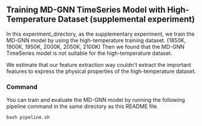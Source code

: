 ## Training MD-GNN TimeSeries Model with High-Temperature Dataset (supplemental experiment)

In this experiment_directory, as the supplementary experiment, we train the MD-GNN model by using the high-temperature training dataset. 
(1850K, 1900K, 1950K, 2000K, 2050K, 2100K)
Then we found that the MD-GNN TimeSeries model is not suitable for the high-temperature dataset.

We estimate that our feature extraction way couldn't extract the important features to express
the physical properties of the high-temperature dataset.

### Command

You can train and evaluate the MD-GNN model by running the following pipeline command in the same directory as this README file.

```
bash pipeline.sh
```
